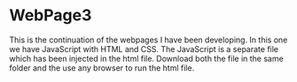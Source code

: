 # WebPage3
This is the continuation of the webpages I have been developing. In this one we have JavaScript with HTML and CSS. The JavaScript is a separate file which has been injected in the html file. Download both the file in the same folder and the use any browser to run the html file.
